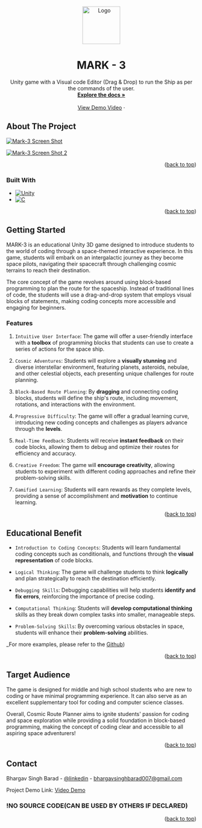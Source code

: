 
<a name="readme-top"></a>



<!--

[![Contributors][contributors-shield]][contributors-url]
[![Forks][forks-shield]][forks-url]
[![Stargazers][stars-shield]][stars-url]
[![Issues][issues-shield]][issues-url]
[![MIT License][license-shield]][license-url]
[![LinkedIn][linkedin-shield]][linkedin-url]

-->


<!-- PROJECT LOGO -->
<br />
<div align="center">

  <a href="https://github.com/OraclYT/mark-3-demo">
    <img src="images/logo.png" alt="Logo" width="100" height="100">
  </a> 


<h1 align="center">MARK - 3</h1>

  <p align="center">
     Unity game with a Visual code Editor (Drag & Drop) to run the Ship as per the commands of the user.
    <br />
    <a href="https://github.com/OracleYT/mark-3-demo"><strong>Explore the docs »</strong></a>
    <br />
    <br />
    <a href="https://youtu.be/zjhYZU-olpo">View Demo Video</a>
    ·
     <!--
    <a href="https://github.com/github_username/repo_name/issues">Report Bug</a>
    ·
    <a href="https://github.com/github_username/repo_name/issues">Request Feature</a>
     -->
  </p>
</div>

<!-- ABOUT THE PROJECT -->
## About The Project

[![Mark-3 Screen Shot][product-screenshot]](https://youtu.be/zjhYZU-olpo)






[![Mark-3 Screen Shot 2][product-screenshot-2]](https://youtu.be/zjhYZU-olpo)

<p align="right">(<a href="#readme-top">back to top</a>)</p>



### Built With

* [![Unity][unity.js]][Next-url]
* [![C][C.js]][Vue-url]
<!--
* [![React][React.js]][React-url]
* [![Vue][Vue.js]][Vue-url]
* [![Angular][Angular.io]][Angular-url]
* [![Svelte][Svelte.dev]][Svelte-url]
* [![Laravel][Laravel.com]][Laravel-url]
* [![Bootstrap][Bootstrap.com]][Bootstrap-url]
* [![JQuery][JQuery.com]][JQuery-url]
-->
<p align="right">(<a href="#readme-top">back to top</a>)</p>



<!-- GETTING STARTED -->
## Getting Started

MARK-3 is an educational Unity 3D game designed to introduce students to the world of coding through a space-themed interactive experience. In this game, students will embark on an intergalactic journey as they become space pilots, navigating their spacecraft through challenging cosmic terrains to reach their destination.

The core concept of the game revolves around using block-based programming to plan the route for the spaceship. Instead of traditional lines of code, the students will use a drag-and-drop system that employs visual blocks of statements, making coding concepts more accessible and engaging for beginners.

### Features

1. `Intuitive User Interface`: The game will offer a user-friendly interface with a <b>toolbox</b> of programming blocks that students can use to create a series of actions for the space ship.

2. `Cosmic Adventures`: Students will explore a <b>visually stunning</b> and diverse interstellar environment, featuring planets, asteroids, nebulae, and other celestial objects, each presenting unique challenges for route planning.

3. `Block-Based Route Planning`: By <b>dragging</b> and connecting coding blocks, students will define the ship's route, including movement, rotations, and interactions with the environment.

4. `Progressive Difficulty`: The game will offer a gradual learning curve, introducing new coding concepts and challenges as players advance through the <b>levels</b>.

5. `Real-Time Feedback`: Students will receive <b>instant feedback</b> on their code blocks, allowing them to debug and optimize their routes for efficiency and accuracy.

6. `Creative Freedom`: The game will <b>encourage creativity</b>, allowing students to experiment with different coding approaches and refine their problem-solving skills.

7. `Gamified Learning`: Students will earn rewards as they complete levels, providing a sense of accomplishment and <b>motivation</b> to continue learning.
   
<!--
### Installation

1. Get a free API Key at [https://example.com](https://example.com)
2. Clone the repo
   ```sh
   git clone https://github.com/github_username/repo_name.git
   ```
3. Install NPM packages
   ```sh
   npm install
   ```
4. Enter your API in `config.js`
   ```js
   const API_KEY = 'ENTER YOUR API';
   ```
-->
<p align="right">(<a href="#readme-top">back to top</a>)</p>


## Educational Benefit

- `Introduction to Coding Concepts`: Students will learn fundamental coding concepts such as conditionals, and functions through the <b>visual representation</b> of code blocks.
  
- `Logical Thinking`: The game will challenge students to think <b>logically</b> and plan strategically to reach the destination efficiently.
  
- `Debugging Skills`: Debugging capabilities will help students <b>identify and fix errors</b>, reinforcing the importance of precise coding.
  
- `Computational Thinking`: Students will <b>develop computational thinking</b> skills as they break down complex tasks into smaller, manageable steps.
  
- `Problem-Solving Skills`: By overcoming various obstacles in space, students will enhance their <b>problem-solving</b> abilities.


_For more examples, please refer to the [Github](https://github.com/OracleYT/))

<p align="right">(<a href="#readme-top">back to top</a>)</p>


<!-- ROADMAP 
## Roadmap

- [ ] Feature 1
- [ ] Feature 2
- [ ] Feature 3
    - [ ] Nested Feature

See the [open issues](https://github.com/github_username/repo_name/issues) for a full list of proposed features (and known issues).

<p align="right">(<a href="#readme-top">back to top</a>)</p>

-->

<!-- Target audience -->
## Target Audience

The game is designed for middle and high school students who are new to coding or have minimal programming experience. It can also serve as an excellent supplementary tool for coding and computer science classes.

Overall, Cosmic Route Planner aims to ignite students' passion for coding and space exploration while providing a solid foundation in block-based programming, making the concept of coding clear and accessible to all aspiring space adventurers!

<p align="right">(<a href="#readme-top">back to top</a>)</p>



<!-- CONTACT -->
## Contact

Bhargav Singh Barad - [@linkedin](https://www.linkedin.com/in/bhargav-singh-barad/) - bhargavsinghbarad007@gmail.com

Project Demo Link: [Video Demo](https://youtube.com/playlist?list=PLpSi8Gwi0z9nyUyJVV74FNBRccZhwmUbg)

### !NO SOURCE CODE(CAN BE USED BY OTHERS IF DECLARED)

<p align="right">(<a href="#readme-top">back to top</a>)</p>



<!-- MARKDOWN LINKS & IMAGES -->
<!-- https://www.markdownguide.org/basic-syntax/#reference-style-links -->
[contributors-shield]: https://img.shields.io/github/contributors/github_username/repo_name.svg?style=for-the-badge
[contributors-url]: https://github.com/github_username/repo_name/graphs/contributors
[forks-shield]: https://img.shields.io/github/forks/github_username/repo_name.svg?style=for-the-badge
[forks-url]: https://github.com/github_username/repo_name/network/members
[stars-shield]: https://img.shields.io/github/stars/github_username/repo_name.svg?style=for-the-badge
[stars-url]: https://github.com/github_username/repo_name/stargazers
[issues-shield]: https://img.shields.io/github/issues/github_username/repo_name.svg?style=for-the-badge
[issues-url]: https://github.com/github_username/repo_name/issues
[license-shield]: https://img.shields.io/github/license/github_username/repo_name.svg?style=for-the-badge
[license-url]: https://github.com/github_username/repo_name/blob/master/LICENSE.txt
[linkedin-shield]: https://img.shields.io/badge/-LinkedIn-black.svg?style=for-the-badge&logo=linkedin&colorB=555
[linkedin-url]: https://linkedin.com/in/linkedin_username
[product-screenshot]: images/ss1.png
[product-screenshot-2]: images/ss2.png
[unity.js]: https://img.shields.io/badge/unity%203D-000000?style=for-the-badge&logo=unity&logoColor=white
[Next-url]: https://nextjs.org/
[React.js]: https://img.shields.io/badge/React-20232A?style=for-the-badge&logo=react&logoColor=61DAFB
[React-url]: https://reactjs.org/
[Vue.js]: https://img.shields.io/badge/Vue.js-35495E?style=for-the-badge&logo=vuedotjs&logoColor=4FC08D
[C.js]: https://img.shields.io/badge/c%20sharp-000000?style=for-the-badge&logo=c&logoColor=4FC08D
[Vue-url]: https://vuejs.org/
[Angular.io]: https://img.shields.io/badge/Angular-DD0031?style=for-the-badge&logo=angular&logoColor=white
[Angular-url]: https://angular.io/
[Svelte.dev]: https://img.shields.io/badge/Svelte-4A4A55?style=for-the-badge&logo=svelte&logoColor=FF3E00
[Svelte-url]: https://svelte.dev/
[Laravel.com]: https://img.shields.io/badge/Laravel-FF2D20?style=for-the-badge&logo=laravel&logoColor=white
[Laravel-url]: https://laravel.com
[Bootstrap.com]: https://img.shields.io/badge/Bootstrap-563D7C?style=for-the-badge&logo=bootstrap&logoColor=white
[Bootstrap-url]: https://getbootstrap.com
[JQuery.com]: https://img.shields.io/badge/jQuery-0769AD?style=for-the-badge&logo=jquery&logoColor=white
[JQuery-url]: https://jquery.com 
